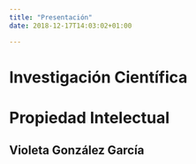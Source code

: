 ```yaml
---
title: "Presentación"
date: 2018-12-17T14:03:02+01:00

---
```


# Investigación Científica 

# Propiedad Intelectual

## Violeta González García

